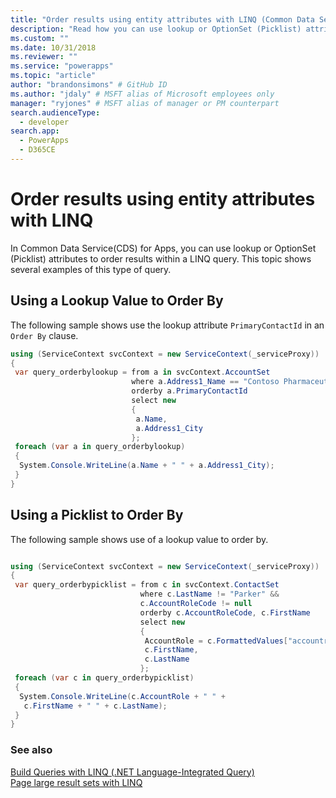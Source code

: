 ```yaml
---
title: "Order results using entity attributes with LINQ (Common Data Service for Apps) | Microsoft Docs" 
description: "Read how you can use lookup or OptionSet (Picklist) attributes to order results within a LINQ query"
ms.custom: ""
ms.date: 10/31/2018
ms.reviewer: ""
ms.service: "powerapps"
ms.topic: "article"
author: "brandonsimons" # GitHub ID
ms.author: "jdaly" # MSFT alias of Microsoft employees only
manager: "ryjones" # MSFT alias of manager or PM counterpart
search.audienceType: 
  - developer
search.app: 
  - PowerApps
  - D365CE
---
```

# Order results using entity attributes with LINQ

In Common Data Service(CDS) for Apps, you can use lookup or OptionSet (Picklist) attributes to order results within a LINQ query. This topic shows several examples of this type of query.  
  
## Using a Lookup Value to Order By  

The following sample shows use the lookup attribute `PrimaryContactId` in an `Order By` clause.  
  
```csharp
using (ServiceContext svcContext = new ServiceContext(_serviceProxy))
{
 var query_orderbylookup = from a in svcContext.AccountSet
                           where a.Address1_Name == "Contoso Pharmaceuticals"
                           orderby a.PrimaryContactId
                           select new
                           {
                            a.Name,
                            a.Address1_City
                           };
 foreach (var a in query_orderbylookup)
 {
  System.Console.WriteLine(a.Name + " " + a.Address1_City);
 }
}

```
  
## Using a Picklist to Order By  

The following sample shows use of a lookup value to order by.  
  
```csharp

using (ServiceContext svcContext = new ServiceContext(_serviceProxy))
{
 var query_orderbypicklist = from c in svcContext.ContactSet
                             where c.LastName != "Parker" &&
                             c.AccountRoleCode != null
                             orderby c.AccountRoleCode, c.FirstName
                             select new
                             {
                              AccountRole = c.FormattedValues["accountrolecode"],
                              c.FirstName,
                              c.LastName
                             };
 foreach (var c in query_orderbypicklist)
 {
  System.Console.WriteLine(c.AccountRole + " " +
   c.FirstName + " " + c.LastName);
 }
}
```
  
### See also  
 [Build Queries with LINQ (.NET Language-Integrated Query)](build-queries-with-linq-net-language-integrated-query.md)   
 [Page large result sets with LINQ](page-large-result-sets-linq.md)